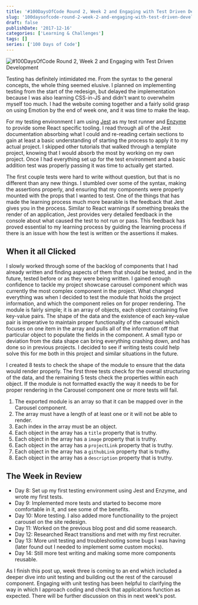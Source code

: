 ```yaml
---
title: '#100DaysOfCode Round 2, Week 2 and Engaging with Test Driven Development'
slug: '100daysofcode-round-2-week-2-and-engaging-with-test-driven-development'
draft: false
publishDate: '2017-12-16'
categories: ['Learning & Challenges']
tags: []
series: ['100 Days of Code']
---
```

![#100DaysOfCode Round 2, Week 2 and Engaging with Test Driven Development](images/2017-12-testing.jpg#center)

Testing has definitely intimidated me. From the syntax to the general concepts, the whole thing seemed elusive. I planned on implementing testing from the start of the redesign, but delayed the implementation because I was also learning CSS-in-JS and didn't want to overwhelm myself too much. I had the website coming together and a fairly solid grasp on using Emotion by the end of week one, and it was time to make the leap.

For my testing environment I am using [Jest](http://facebook.github.io/jest/) as my test runner and [Enzyme](http://airbnb.io/enzyme/) to provide some React specific tooling. I read through all of the Jest documentation absorbing what I could and re-reading certain sections to gain at least a basic understanding of starting the process to apply it to my actual project. I skipped other tutorials that walked through a template project, knowing that I would absorb the most by working on my own project. Once I had everything set up for the test environment and a basic addition test was properly passing it was time to actually get started.

The first couple tests were hard to write without question, but that is no different than any new things. I stumbled over some of the syntax, making the assertions properly, and ensuring that my components were properly mounted with the props that I wanted to test. One of the things that has made the learning process much more bearable is the feedback that Jest gives you in the process. Similar to React warnings if something breaks the render of an application, Jest provides very detailed feedback in the console about what caused the test to not run or pass. This feedback has proved essential to my learning process by guiding the learning process if there is an issue with how the test is written or the assertions it makes.

## When it all Clicked

I slowly worked through some of the backlog of components that I had already written and finding aspects of them that should be tested, and in the future, tested before or as they were being written. I gained enough confidence to tackle my project showcase carousel component which was currently the most complex component in the project. What changed everything was when I decided to test the module that holds the project information, and which the component relies on for proper rendering. The module is fairly simple; it is an array of objects, each object containing five key-value pairs. The shape of the data and the existence of each key-value pair is imperative to maintain proper functionality of the carousel which focuses on one item in the array and pulls all of the information off that particular object to populate the fields in the component. A small typo or deviation from the data shape can bring everything crashing down, and has done so in previous projects. I decided to see if writing tests could help solve this for me both in this project and similar situations in the future.

I created 8 tests to check the shape of the module to ensure that the data would render properly. The first three tests check for the overall structuring of the data, and the remaining 5 tests check the properties within each object. If the module is not formatted exactly the way it needs to be for proper rendering in the Carousel component one or more tests will fail. 

1. The exported module is an array so that it can be mapped over in the Carousel component.
2. The array must have a length of at least one or it will not be able to render.
3. Each index in the array must be an object.
4. Each object in the array has a `title` property that is truthy.
5. Each object in the array has a `image` property that is truthy.
6. Each object in the array has a `projectLink` property that is truthy.
7. Each object in the array has a `githubLink` property that is truthy.
8. Each object in the array has a `description` property that is truthy.

## The Week in Review

* Day 8: Set up my first testing environment using Jest and Enzyme, and wrote my first tests.
* Day 9: Implemented more tests and started to become more comfortable in it, and see some of the benefits.
* Day 10: More testing. I also added more functionaility to the project carousel on the site redesign.
* Day 11: Worked on the previous blog post and did some reasearch.
* Day 12: Researched React transitions and met with my first recruiter.
* Day 13: More unit testing and troubleshooting some bugs I was having (later found out I needed to implement some custom mocks).
* Day 14: Still more test writing and making some more components reusable.

As I finish this post up, week three is coming to an end which included a deeper dive into unit testing and building out the rest of the carousel component. Engaging with unit testing has been helpful to clarifying the way in which I approach coding and check that applications function as expected. There will be further discussion on this in next week's post.
